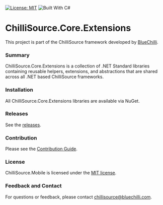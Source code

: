 [![License: MIT](https://img.shields.io/badge/License-MIT-blue.svg)](https://opensource.org/licenses/MIT) ![Built With C#](https://img.shields.io/badge/Built_with-C%23-green.svg)

# ChilliSource.Core.Extensions # 

This project is part of the ChilliSource framework developed by [BlueChilli](https://github.com/BlueChilli).

### Summary ###

ChilliSource.Core.Extensions is a collection of .NET Standard libraries containing reusable helpers, extensions, and abstractions that are shared across all .NET based ChilliSource frameworks. 

### Installation ###

All ChilliSource.Core.Extensions libraries are available via NuGet.

### Releases ###

See the [releases](https://github.com/BlueChilli/ChilliSource.Core.Extensions/releases).

### Contribution ###

Please see the [Contribution Guide](.github/CONTRIBUTING.md).

### License ###

ChilliSource.Mobile is licensed under the [MIT license](LICENSE).

### Feedback and Contact ###

For questions or feedback, please contact [chillisource@bluechilli.com](mailto:chillisource@bluechilli.com).


